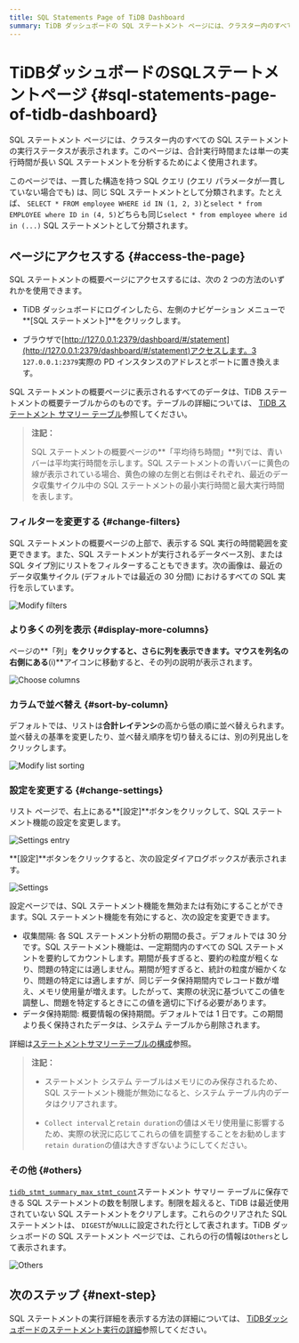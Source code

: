 ```yaml
---
title: SQL Statements Page of TiDB Dashboard
summary: TiDB ダッシュボードの SQL ステートメント ページには、クラスター内のすべての SQL ステートメントの実行ステータスが表示されます。ユーザーは、長時間実行される SQL ステートメントを分析でき、アクセス、フィルター、列の追加表示、並べ替え、設定の変更などのオプションを利用できます。このページには、保存される SQL ステートメントの数を制限する機能も含まれています。詳細については、TiDB ダッシュボードのドキュメントをご覧ください。
---
```


# TiDBダッシュボードのSQLステートメントページ {#sql-statements-page-of-tidb-dashboard}

SQL ステートメント ページには、クラスター内のすべての SQL ステートメントの実行ステータスが表示されます。このページは、合計実行時間または単一の実行時間が長い SQL ステートメントを分析するためによく使用されます。

このページでは、一貫した構造を持つ SQL クエリ (クエリ パラメータが一貫していない場合でも) は、同じ SQL ステートメントとして分類されます。たとえば、 `SELECT * FROM employee WHERE id IN (1, 2, 3)`と`select * from EMPLOYEE where ID in (4, 5)`どちらも同じ`select * from employee where id in (...)` SQL ステートメントとして分類されます。

## ページにアクセスする {#access-the-page}

SQL ステートメントの概要ページにアクセスするには、次の 2 つの方法のいずれかを使用できます。

-   TiDB ダッシュボードにログインしたら、左側のナビゲーション メニューで**[SQL ステートメント]**をクリックします。

-   ブラウザで[http://127.0.0.1:2379/dashboard/#/statement](http://127.0.0.1:2379/dashboard/#/statement)アクセスします。3 `127.0.0.1:2379`実際の PD インスタンスのアドレスとポートに置き換えます。

SQL ステートメントの概要ページに表示されるすべてのデータは、TiDB ステートメントの概要テーブルからのものです。テーブルの詳細については、 [TiDB ステートメント サマリー テーブル](/statement-summary-tables.md)参照してください。

> **注記：**
>
> SQL ステートメントの概要ページの**「平均待ち時間」**列では、青いバーは平均実行時間を示します。SQL ステートメントの青いバーに黄色の線が表示されている場合、黄色の線の左側と右側はそれぞれ、最近のデータ収集サイクル中の SQL ステートメントの最小実行時間と最大実行時間を表します。

### フィルターを変更する {#change-filters}

SQL ステートメントの概要ページの上部で、表示する SQL 実行の時間範囲を変更できます。また、SQL ステートメントが実行されるデータベース別、または SQL タイプ別にリストをフィルターすることもできます。次の画像は、最近のデータ収集サイクル (デフォルトでは最近の 30 分間) におけるすべての SQL 実行を示しています。

![Modify filters](/media/dashboard/dashboard-statement-filter-options.png)

### より多くの列を表示 {#display-more-columns}

ページの**「列」**をクリックすると、さらに列を表示できます。マウスを列名の右側にある**(i)**アイコンに移動すると、その列の説明が表示されます。

![Choose columns](/media/dashboard/dashboard-statement-columns-selector.png)

### カラムで並べ替え {#sort-by-column}

デフォルトでは、リストは**合計レイテンシ**の高から低の順に並べ替えられます。並べ替えの基準を変更したり、並べ替え順序を切り替えるには、別の列見出しをクリックします。

![Modify list sorting](/media/dashboard/dashboard-statement-change-order.png)

### 設定を変更する {#change-settings}

リスト ページで、右上にある**[設定]**ボタンをクリックして、SQL ステートメント機能の設定を変更します。

![Settings entry](/media/dashboard/dashboard-statement-setting-entry.png)

**[設定]**ボタンをクリックすると、次の設定ダイアログボックスが表示されます。

![Settings](/media/dashboard/dashboard-statement-settings.png)

設定ページでは、SQL ステートメント機能を無効または有効にすることができます。SQL ステートメント機能を有効にすると、次の設定を変更できます。

-   収集間隔: 各 SQL ステートメント分析の期間の長さ。デフォルトでは 30 分です。SQL ステートメント機能は、一定期間内のすべての SQL ステートメントを要約してカウントします。期間が長すぎると、要約の粒度が粗くなり、問題の特定には適しません。期間が短すぎると、統計の粒度が細かくなり、問題の特定には適しますが、同じデータ保持期間内でレコード数が増え、メモリ使用量が増えます。したがって、実際の状況に基づいてこの値を調整し、問題を特定するときにこの値を適切に下げる必要があります。
-   データ保持期間: 概要情報の保持期間。デフォルトでは 1 日です。この期間より長く保持されたデータは、システム テーブルから削除されます。

詳細は[ステートメントサマリーテーブルの構成](/statement-summary-tables.md#parameter-configuration)参照。

> **注記：**
>
> -   ステートメント システム テーブルはメモリにのみ保存されるため、SQL ステートメント機能が無効になると、システム テーブル内のデータはクリアされます。
>
> -   `Collect interval`と`retain duration`の値はメモリ使用量に影響するため、実際の状況に応じてこれらの値を調整することをお勧めします`retain duration`の値は大きすぎないようにしてください。

### その他 {#others}

[`tidb_stmt_summary_max_stmt_count`](/system-variables.md#tidb_stmt_summary_max_stmt_count-new-in-v40)ステートメント サマリー テーブルに保存できる SQL ステートメントの数を制限します。制限を超えると、TiDB は最近使用されていない SQL ステートメントをクリアします。これらのクリアされた SQL ステートメントは、 `DIGEST`が`NULL`に設定された行として表されます。TiDB ダッシュボードの SQL ステートメント ページでは、これらの行の情報は`Others`として表示されます。

![Others](/media/dashboard/dashboard-statement-other-row.png)

## 次のステップ {#next-step}

SQL ステートメントの実行詳細を表示する方法の詳細については、 [TiDBダッシュボードのステートメント実行の詳細](/dashboard/dashboard-statement-details.md)参照してください。
